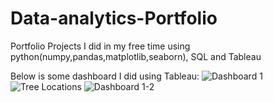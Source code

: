 # Data-analytics-Portfolio
Portfolio Projects I did in my free time using python(numpy,pandas,matplotlib,seaborn), SQL and Tableau

Below is some dashboard I did using Tableau:
![Dashboard 1](https://github.com/user-attachments/assets/392f9da4-6073-4e11-8f00-3d2813610eda)
![Tree Locations](https://github.com/user-attachments/assets/96385893-0d22-4914-8709-448550ac343b)
![Dashboard 1-2](https://github.com/user-attachments/assets/66226321-c877-43b2-ba17-e7338bc87304)
